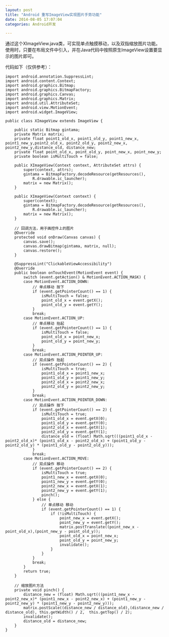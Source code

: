 ```yaml
---
layout: post
title: "Android 重写ImageView实现图片手势功能"
date: 2014-08-05 17:07:04
categories: Android开发

---
```

通过这个XImageView.java类，可实现单点触摸移动，以及双指缩放图片功能。
使用时，只要在布局文件中引入，并在Java代码中按照原生ImageView设置要显示的图片即可。  

代码如下（仅供参考）：

    import android.annotation.SuppressLint;  
	import android.content.Context;  
	import android.graphics.Bitmap;  
	import android.graphics.BitmapFactory;  
	import android.graphics.Canvas;  
	import android.graphics.Matrix;  
	import android.util.AttributeSet;  
	import android.view.MotionEvent;  
	import android.widget.ImageView;  
  
	public class XImageView extends ImageView {  
  
	    public static Bitmap gintama;  
	    private Matrix matrix;  
	    private float point1_old_x, point1_old_y, point1_new_x, point1_new_y,point2_old_x, point2_old_y, point2_new_x, point2_new_y,distance_old, distance_new;  
	    private float point_old_x, point_old_y, point_new_x, point_new_y;  
	    private boolean isMultiTouch = false;  
  
	    public XImageView(Context context, AttributeSet attrs) {  
	        super(context, attrs);  
	        gintama = BitmapFactory.decodeResource(getResources(),  
                R.drawable.ic_launcher);  
	        matrix = new Matrix();  
	    }  
  
	    public XImageView(Context context) {  
	        super(context);  
	        gintama = BitmapFactory.decodeResource(getResources(),  
                R.drawable.ic_launcher);  
	        matrix = new Matrix();  
	    }  
  
	    // 回调方法，用于画控件上的图片  
	    @Override  
	    protected void onDraw(Canvas canvas) {  
	        canvas.save();  
	        canvas.drawBitmap(gintama, matrix, null);  
	        canvas.restore();  
	    }  
  
	    @SuppressLint("ClickableViewAccessibility")  
	    @Override  
	    public boolean onTouchEvent(MotionEvent event) {  
	        switch (event.getAction() & MotionEvent.ACTION_MASK) {  
	        case MotionEvent.ACTION_DOWN:  
	            // 单点移动 按下  
	            if (event.getPointerCount() == 1) {  
	                isMultiTouch = false;  
	                point_old_x = event.getX();  
	                point_old_y = event.getY();  
	            }  
	            break;  
	        case MotionEvent.ACTION_UP:  
	            // 单点移动 抬起  
	            if (event.getPointerCount() == 1) {  
	                isMultiTouch = false;  
	                point_old_x = point_new_x;  
	                point_old_y = point_new_y;  
	            }  
	            break;  
	        case MotionEvent.ACTION_POINTER_UP:  
	            // 双点操作 抬起  
	            if (event.getPointerCount() == 2) {  
	                isMultiTouch = true;  
	                point1_old_x = point1_new_x;  
	                point1_old_y = point1_new_y;  
	                point2_old_x = point2_new_x;  
	                point2_old_y = point2_new_y;  
	            }  
	            break;  
	        case MotionEvent.ACTION_POINTER_DOWN:  
	            // 双点操作 按下  
	            if (event.getPointerCount() == 2) {  
	                isMultiTouch = true;  
	                point1_old_x = event.getX(0);  
	                point1_old_y = event.getY(0);  
	                point2_old_x = event.getX(1);  
	                point2_old_y = event.getY(1);  
	                distance_old = (float) Math.sqrt(((point1_old_x - point2_old_x)* (point1_old_x - point2_old_x) + (point1_old_y - point2_old_y) * (point1_old_y - point2_old_y)));  
	            }  
	            break;  
	        case MotionEvent.ACTION_MOVE:  
	            // 双点操作 移动  
	            if (event.getPointerCount() == 2) {  
	                isMultiTouch = true;  
	                point1_new_x = event.getX(0);  
	                point1_new_y = event.getY(0);  
	                point2_new_x = event.getX(1);  
	                point2_new_y = event.getY(1);  
	                pinch();  
	            } else {  
	                // 单点移动 移动  
	                if (event.getPointerCount() == 1) {  
	                    if (!isMultiTouch) {  
	                        point_new_x = event.getX();  
	                        point_new_y = event.getY();  
	                        matrix.postTranslate((point_new_x - point_old_x),(point_new_y - point_old_y));  
	                        point_old_x = point_new_x;  
	                        point_old_y = point_new_y;  
	                        invalidate();  
	                    }  
	                }  
	            }  
	            break;  
	        }  
	        return true;  
	    }  
  
	    // 缩放图片方法  
	    private void pinch() {  
	        distance_new = (float) Math.sqrt(((point1_new_x - point2_new_x)* (point1_new_x - point2_new_x) + (point1_new_y - point2_new_y) * (point1_new_y - point2_new_y)));  
	        matrix.postScale((distance_new / distance_old),(distance_new / distance_old), this.getWidth() / 2,  this.getTop() / 2);  
	        invalidate();  
	        distance_old = distance_new;  
	    } 
	}  